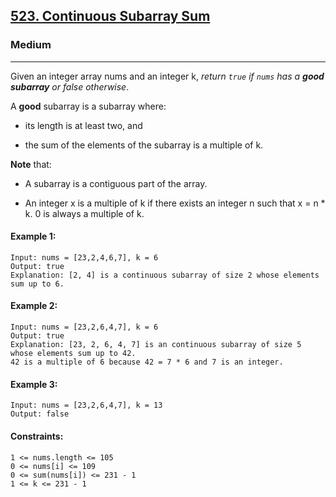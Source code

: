 [523. Continuous Subarray Sum](https://leetcode.com/problems/continuous-subarray-sum/?envType=daily-question&envId=2024-06-08)
---------------------------------------------------------------------------------------------------------------------------------------------

### Medium
---------------------------------------------------------------------------------------------------------------------------------------------

Given an integer array nums and an integer k, _return `true` if `nums` has a **good subarray** or false otherwise_.

A **good** subarray is a subarray where:

- its length is at least two, and

- the sum of the elements of the subarray is a multiple of k.

**Note** that:

- A subarray is a contiguous part of the array.

- An integer x is a multiple of k if there exists an integer n such that x = n * k. 0 is always a multiple of k.

#### Example 1:
```
Input: nums = [23,2,4,6,7], k = 6
Output: true
Explanation: [2, 4] is a continuous subarray of size 2 whose elements sum up to 6.
```
#### Example 2:
```
Input: nums = [23,2,6,4,7], k = 6
Output: true
Explanation: [23, 2, 6, 4, 7] is an continuous subarray of size 5 whose elements sum up to 42.
42 is a multiple of 6 because 42 = 7 * 6 and 7 is an integer.
```
#### Example 3:
```
Input: nums = [23,2,6,4,7], k = 13
Output: false
```
#### Constraints:
```
1 <= nums.length <= 105
0 <= nums[i] <= 109
0 <= sum(nums[i]) <= 231 - 1
1 <= k <= 231 - 1
```
